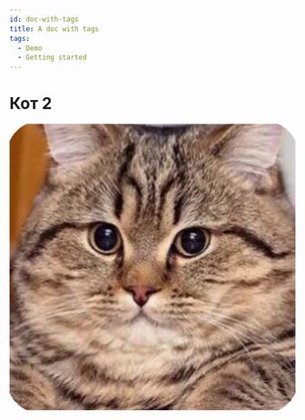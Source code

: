 ```yaml
---
id: doc-with-tags
title: A doc with tags
tags:
  - Demo
  - Getting started
---
```


# Кот 2

![ЦД](./assets/sticker.webp)